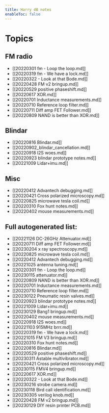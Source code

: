 ```yaml
---
title: Harry dB notes
enableToc: false
---
```


# Topics
## FM radio

- [[20220301 fm - Loop the loop.md]]
- [[20220319 fm -  We have a lock.md]]
- [[20220322 - Look at that Bode.md]]
- [[20220428 FM v2 bringup.md]]
- [[20220529 positive phaseshift.md]]
- [[20220617 XOR.md]]
- [[20220701 Inductance measurements.md]]
- [[20220710 Reference loop filter.md]]
- [[20220711 Diff amp FET Follower.md]]
- [[20220809 NAND is better than XOR.md]]

## Blindar
- [[20220816 Blindar.md]]
- [[20220902_blindar_cancellation.md]]
- [[20220918 I2S woes.md]]
- [[20220923 blindar prototype notes.md]]
- [[20221009 Lidar+imu.md]]

## Misc
- [[20220412 Advantech debugging.md]]
- [[20220421 Cross polarized microscopy.md]]
- [[20220825 microwave tesla coil.md]]
- [[20220310 Fox hunt notes.md]]
- [[20220402 mouse measurements.md]]

## Full autogenerated list:

- [[20221126 DC-26GHz Attenuator.md]]
- [[20220711 Diff amp FET Follower.md]]
- [[20230204 x ray spectroscopy.md]]
- [[20220825 microwave tesla coil.md]]
- [[20220412 Advantech debugging.md]]
- [[20221025 antenna tuning.md]]
- [[20220301 fm - Loop the loop.md]]
- [[20230115 attenuator.md]]
- [[20220809 NAND is better than XOR.md]]
- [[20220701 Inductance measurements.md]]
- [[20220710 Reference loop filter.md]]
- [[20230122 Pneumatic resin valves.md]]
- [[20220923 blindar prototype notes.md]]
- [[20221009 Lidar+imu.md]]
- [[20230129 Bang1 bringup.md]]
- [[20220402 mouse measurements.md]]
- [[20220918 I2S woes.md]]
- [[20221103 915MHz brrr.md]]
- [[20220319 fm -  We have a lock.md]]
- [[20221015 FM V3 bringup.md]]
- [[20220310 Fox hunt notes.md]]
- [[20220816 Blindar.md]]
- [[20220529 positive phaseshift.md]]
- [[20230311 Astable multivibrator.md]]
- [[20220421 Cross polarized microscopy.md]]
- [[20230115 FMV4 bringup.md]]
- [[20220617 XOR.md]]
- [[20220322 - Look at that Bode.md]]
- [[20230216 strobe camera.md]]
- [[20230118 Bird call identification.md]]
- [[20230305 verilog knob.md]]
- [[20220428 FM v2 bringup.md]]
- [[20230129 DIY resin printer  PCB.md]]
